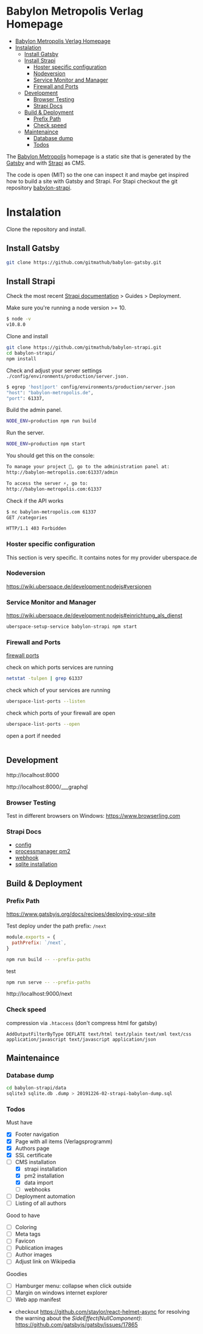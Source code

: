 # Babylon Metropolis Verlag Homepage

- [Babylon Metropolis Verlag Homepage](#babylon-metropolis-verlag-homepage)
- [Instalation](#instalation)
  - [Install Gatsby](#install-gatsby)
  - [Install Strapi](#install-strapi)
    - [Hoster specific configuration](#hoster-specific-configuration)
    - [Nodeversion](#nodeversion)
    - [Service Monitor and Manager](#service-monitor-and-manager)
    - [Firewall and Ports](#firewall-and-ports)
  - [Development](#development)
    - [Browser Testing](#browser-testing)
    - [Strapi Docs](#strapi-docs)
  - [Build &amp; Deployment](#build-amp-deployment)
    - [Prefix Path](#prefix-path)
    - [Check speed](#check-speed)
  - [Maintenaince](#maintenaince)
    - [Database dump](#database-dump)
    - [Todos](#todos)

The [Babylon Metropolis](https://babylon-metropolis.com) homepage is a static site that is generated by the [Gatsby](https://www.gatsbyjs.org) and with [Strapi](https://strapi.io) as CMS.

The code is open (MIT) so the one can inspect it and maybe get inspired how to build a site with Gatsby and Strapi. For Stapi checkout the git repository [babylon-strapi](https://github.com/gitmathub/babylon-strapi).

# Instalation

Clone the repository and install.

## Install Gatsby

```bash
git clone https://github.com/gitmathub/babylon-gatsby.git

```

## Install Strapi

Check the most recent [Strapi documentation](https://strapi.io/documentation) > Guides > Deployment.

Make sure you're running a node version >= 10.

```sh
$ node -v
v10.8.0
```

Clone and install

```bash
git clone https://github.com/gitmathub/babylon-strapi.git
cd babylon-strapi/
npm install
```

Check and adjust your server settings `./config/environments/production/server.json.`

```bash
$ egrep 'host|port' config/environments/production/server.json
"host": "babylon-metropolis.de",
"port": 61337,
```

Build the admin panel.

```bash
NODE_ENV=production npm run build
```

Run the server.

```bash
NODE_ENV=production npm start
```

You should get this on the console:

```bash
To manage your project 🚀, go to the administration panel at:
http://babylon-metropolis.com:61337/admin

To access the server ⚡️, go to:
http://babylon-metropolis.com:61337
```

Check if the API works

```bash
$ nc babylon-metropolis.com 61337
GET /categories

HTTP/1.1 403 Forbidden
```

### Hoster specific configuration

This section is very specific. It contains notes for my provider uberspace.de

### Nodeversion

https://wiki.uberspace.de/development:nodejs#versionen

### Service Monitor and Manager

https://wiki.uberspace.de/development:nodejs#einrichtung_als_dienst

```bash
uberspace-setup-service babylon-strapi npm start
```

### Firewall and Ports

[firewall ports](https://wiki.uberspace.de/system:ports)

check on which ports services are running

```bash
netstat -tulpen | grep 61337
```

check which of your services are running

```bash
uberspace-list-ports --listen
```

check which ports of your firewall are open

```bash
uberspace-list-ports --open
```

open a port if needed

```bash

```

## Development

http://localhost:8000

http://localhost:8000/___graphql

### Browser Testing

Test in different browsers on Windows:
https://www.browserling.com

### Strapi Docs

- [config](https://strapi.io/documentation/3.0.0-beta.x/guides/deployment.html)
- [processmanager pm2](https://strapi.io/documentation/3.0.0-beta.x/guides/process-manager.html#install-pm2)
- [webhook](https://strapi.io/documentation/3.0.0-beta.x/guides/webhooks.html)
- [sqlite installation](https://strapi.io/documentation/3.0.0-beta.x/guides/databases.html#sqlite-installation)

## Build & Deployment

### Prefix Path

https://www.gatsbyjs.org/docs/recipes/deploying-your-site

Test deploy under the path prefix: `/next`

```js
module.exports = {
  pathPrefix: `/next`,
}
```

```bash
npm run build -- --prefix-paths
```

test

```bash
npm run serve -- --prefix-paths
```

http://localhost:9000/next

### Check speed

compression via `.htaccess`
(don't compress html for gatsby)

```
AddOutputFilterByType DEFLATE text/html text/plain text/xml text/css application/javascript text/javascript application/json
```

## Maintenaince

### Database dump

```bash
cd babylon-strapi/data
sqlite3 sqlite.db .dump > 20191226-02-strapi-babylon-dump.sql
```

### Todos

Must have

- [x] Footer navigation
- [x] Page with all items (Verlagsprogramm)
- [x] Authors page
- [x] SSL certificate
- [ ] CMS installation
  - [x] strapi installation
  - [x] pm2 installation
  - [x] data import
  - [ ] webhooks
- [ ] Deployment automation
- [ ] Listing of all authors

Good to have

- [ ] Coloring
- [ ] Meta tags
- [ ] Favicon
- [ ] Publication images
- [ ] Author images
- [ ] Adjust link on Wikipedia

Goodies

- [ ] Hamburger menu: collapse when click outside
- [ ] Margin on windows internet explorer
- [ ] Web app manifest

- checkout https://github.com/staylor/react-helmet-async for resolving the warning about the _SideEffect(NullComponent)_: https://github.com/gatsbyjs/gatsby/issues/17865
